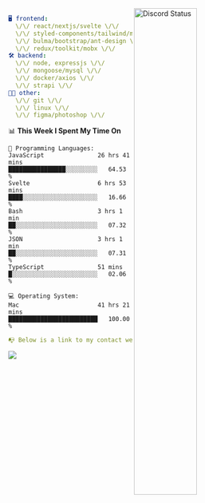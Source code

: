 
<a href="https://discord.com/users/279302975371870218" target="_blank">
    <img width="50%" align="right" alt="Discord Status" src="https://lanyard.cnrad.dev/api/279302975371870218?bg=161B22&borderRadius=5px%205px%200%200&hideTimestamp=true&idleMessage=Just%20chillin%27%20at%20the%20moment&animated=true">
</a>

```yaml
🖥️ frontend: 
  \/\/ react/nextjs/svelte \/\/
  \/\/ styled-components/tailwind/mui/
  \/\/ bulma/bootstrap/ant-design \/\/
  \/\/ redux/toolkit/mobx \/\/
🛠 backend: 
  \/\/ node, expressjs \/\/
  \/\/ mongoose/mysql \/\/
  \/\/ docker/axios \/\/
  \/\/ strapi \/\/
👨‍💻 other: 
  \/\/ git \/\/ 
  \/\/ linux \/\/
  \/\/ figma/photoshop \/\/
```
<!--START_SECTION:waka-->
📊 **This Week I Spent My Time On** 

```text
💬 Programming Languages: 
JavaScript               26 hrs 41 mins      ████████████████░░░░░░░░░   64.53 % 
Svelte                   6 hrs 53 mins       ████░░░░░░░░░░░░░░░░░░░░░   16.66 % 
Bash                     3 hrs 1 min         ██░░░░░░░░░░░░░░░░░░░░░░░   07.32 % 
JSON                     3 hrs 1 min         ██░░░░░░░░░░░░░░░░░░░░░░░   07.31 % 
TypeScript               51 mins             █░░░░░░░░░░░░░░░░░░░░░░░░   02.06 % 

💻 Operating System: 
Mac                      41 hrs 21 mins      █████████████████████████   100.00 % 
```


<!--END_SECTION:waka-->
```yaml
📭 Below is a link to my contact website 
```
<a href="https://mxns.xyz" target="_black"> <img src="https://img.shields.io/badge/website-161B22?style=for-the-badge&logo=About.me&logoColor=white"></img> <a/>
